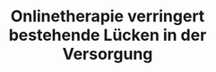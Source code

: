 --- 
abstract: '' 
authors: 
 - A Geirhos
 -  JP Klein
 -  admin
 -  H Baumeister
doi: '' 
featured: false 
publication: '*InFo Neurologie & Psychiatrie*, 222' 
publication_short: '' 
publishDate: '2019-01-01' 
title: 'Onlinetherapie verringert bestehende Lücken in der Versorgung' 
url_code: '' 
url_dataset: '' 
url_pdf: '' 
url_poster: '' 
url_project: '' 
url_slides: '' 
url_source: '' 
url_video: '' 
---